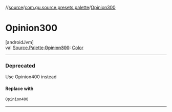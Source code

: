 //[source](../../index.md)/[com.gu.source.presets.palette](index.md)/[Opinion300](-opinion300.md)

# Opinion300

[androidJvm]\
val [Source.Palette](../com.gu.source/-source/-palette/index.md).[~~Opinion300~~](-opinion300.md): [Color](https://developer.android.com/reference/kotlin/androidx/compose/ui/graphics/Color.html)

---

### Deprecated

Use Opinion400 instead

#### Replace with

```kotlin
Opinion400
```
---
